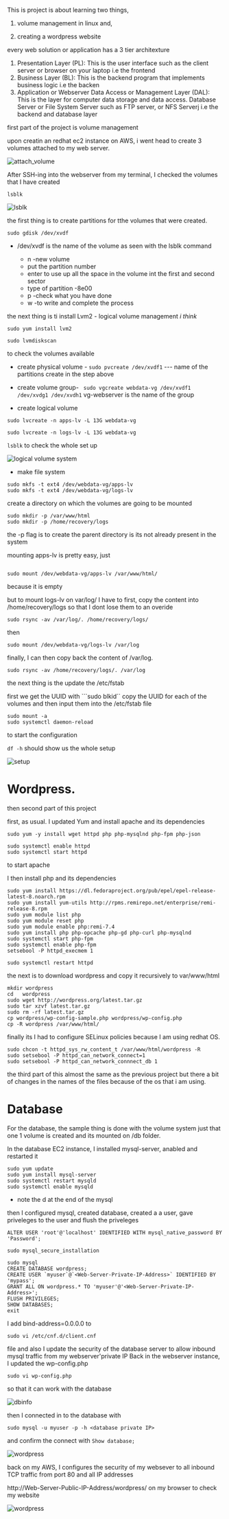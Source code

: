 This is project is about learning two things, 
1. volume management in  linux  and, 

2. creating a wordpress website

every web solution or application has  a 3 tier architexture 

1. Presentation Layer (PL): This is the user interface such as the client server or browser on your laptop i.e the frontend
2. Business Layer (BL): This is the backend program that implements business logic i.e the backen
3. Application or Webserver Data Access or Management Layer (DAL): This is the layer for computer data storage and data access. Database Server or File System Server such as FTP server, or NFS Serverj i.e the backend and database layer 

first part of the project is volume management

upon creatin an redhat ec2 instance on AWS, i went head to create 3 volumes attached to my web server. 

![attach_volume](https://github.com/AdebolaM/project6-/blob/main/images/attached%20volume.png?raw=true)

After SSH-ing into the webserver from my terminal, I checked the volumes that I have created 
```
lsblk
```
![lsblk](https://github.com/AdebolaM/project6-/blob/main/images/lsblk.png?raw=true)

the first thing is to create partitions for tthe volumes that were created.

```
sudo gdisk /dev/xvdf
```
* /dev/xvdf is the name of the volume as seen with the lsblk command 

  * n -new volume
  * put the partition number 
  * enter to use up all the space in the volume int the first and second sector   
  *  type of partition -8e00
  * p -check what you have done 
  * w -to write and complete the process

the next thing is ti install Lvm2 - logical volume management *i think*

```
sudo yum install lvm2
````
```
sudo lvmdiskscan
```
to check the volumes available 

* create physical volume -
```sudo pvcreate /dev/xvdf1```
--- name of the partitions create in the step above

* create volume group-
``` sudo vgcreate webdata-vg /dev/xvdf1 /dev/xvdg1 /dev/xvdh1``` vg-webserver is the name of the group 
* create logical volume 
``` 
sudo lvcreate -n apps-lv -L 13G webdata-vg

sudo lvcreate -n logs-lv -L 13G webdata-vg
```
```lsblk```
 to check the whole set up

 ![logical volume system](https://github.com/AdebolaM/project6-/blob/main/images/logical%20volume%20systems.png?raw=true) 

 * make file system 
 ```
 sudo mkfs -t ext4 /dev/webdata-vg/apps-lv
sudo mkfs -t ext4 /dev/webdata-vg/logs-lv
```
create a directory on which the volumes are going to be mounted 

```
sudo mkdir -p /var/www/html
sudo mkdir -p /home/recovery/logs
```
the -p flag is to create the parent directory is its not already present in the system 

mounting apps-lv is pretty easy, just
 ```

sudo mount /dev/webdata-vg/apps-lv /var/www/html/
```
because it is empty 

but to mount logs-lv on var/log/ 
I have to first, copy the content into /home/recovery/logs so that I dont lose them to an overide 
 ```
 sudo rsync -av /var/log/. /home/recovery/logs/
 ```
  then 
  ```
  sudo mount /dev/webdata-vg/logs-lv /var/log
  ```
finally, I can then copy back the content of /var/log.
```
sudo rsync -av /home/recovery/logs/. /var/log
```

the next thing is the update the /etc/fstab

first we get the UUID with ```sudo blkid``
copy the UUID for each of the volumes and then input them into the /etc/fstab file 

``` 
sudo mount -a 
sudo systemctl daemon-reload
```
 to start the configuration 

 ```df -h```
 should show us the whole setup 

 ![setup](https://github.com/AdebolaM/project6-/blob/main/images/set%20up%20for%20server.png?raw=true)

 # Wordpress. 
 then second part of this project 

 first, as usual. I updated Yum and install apache and its dependencies 

 ``` 
 sudo yum -y install wget httpd php php-mysqlnd php-fpm php-json
 ```
 ```
 sudo systemctl enable httpd
sudo systemctl start httpd
```
 to start apache 

 I then install php and its dependencies 

 ```
 sudo yum install https://dl.fedoraproject.org/pub/epel/epel-release-latest-8.noarch.rpm
sudo yum install yum-utils http://rpms.remirepo.net/enterprise/remi-release-8.rpm
sudo yum module list php
sudo yum module reset php
sudo yum module enable php:remi-7.4
sudo yum install php php-opcache php-gd php-curl php-mysqlnd
sudo systemctl start php-fpm
sudo systemctl enable php-fpm
setsebool -P httpd_execmem 1
```

```
sudo systemctl restart httpd
``` 

the next is to download wordpress and copy it recursively to var/www/html

  ```
  mkdir wordpress
  cd   wordpress
  sudo wget http://wordpress.org/latest.tar.gz
  sudo tar xzvf latest.tar.gz
  sudo rm -rf latest.tar.gz
  cp wordpress/wp-config-sample.php wordpress/wp-config.php
  cp -R wordpress /var/www/html/
  ```

finally its I had to configure SELinux policies because I am using redhat OS. 

  ```sudo chown -R apache:apache /var/www/html/wordpress
  sudo chcon -t httpd_sys_rw_content_t /var/www/html/wordpress -R
  sudo setsebool -P httpd_can_network_connect=1
  sudo setsebool -P httpd_can_network_connnect_db 1
  ```

  the third part of this almost the same as the previous project but there a bit of changes in the names of the files because of the os that i  am using.




 # Database
 For the database, the sample thing is done with the volume system just that one 1 volume is created and its mounted on /db folder. 

 In the database EC2 instance, I installed mysql-server, anabled and restarted it 
 ```
 sudo yum update
sudo yum install mysql-server
sudo systemctl restart mysqld
sudo systemctl enable mysqld
```
* note the d at the end of the mysql

then I configured mysql, created database, created a a user, gave priveleges to the user and flush the priveleges

```
ALTER USER 'root'@'localhost' IDENTIFIED WITH mysql_native_password BY 'Password';

sudo mysql_secure_installation

sudo mysql
CREATE DATABASE wordpress;
CREATE USER `myuser`@`<Web-Server-Private-IP-Address>` IDENTIFIED BY 'mypass';
GRANT ALL ON wordpress.* TO 'myuser'@'<Web-Server-Private-IP-Address>';
FLUSH PRIVILEGES;
SHOW DATABASES;
exit
```

 I add bind-address=0.0.0.0 
 to 
 ```
 sudo vi /etc/cnf.d/client.cnf
 ```
  file 
  and also 
I update the security of the database server to allow inbound mysql traffic from my webserver'private IP 
 Back  in the webserver instance, 
 I updated the wp-config.php 
 ```
 sudo vi wp-config.php
 ```
  so that it can work with the database 

 ![dbinfo](https://github.com/AdebolaM/project6-/blob/main/images/db%20info.png?raw=true)


 then I connected in to the database with 
```
sudo mysql -u myuser -p -h <database private IP>

```

 and confirm the connect with ```Show database;```

 ![wordpress](https://github.com/AdebolaM/project6-/blob/main/images/web%20show%20the%20db.png?raw=true)


 back on my AWS, I configures the security of my websever to all inbound TCP traffic from port 80 and all IP addresses


http://Web-Server-Public-IP-Address/wordpress/ on my browser to check my website 

![wordpress](https://github.com/AdebolaM/project6-/blob/main/images/wordpress%20site%20.png?raw=true)











   



